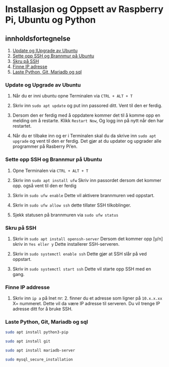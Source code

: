 # Installasjon og Oppsett av Raspberry Pi, Ubuntu og Python



## innholdsfortegnelse


1. [Update og IUpgrade av Ubuntu](#update-og-upgrade-av-ubuntu)
2. [Sette opp SSH og Brannmur på Ubuntu](#sette-opp-ssh-og-brannmur-på-ubuntu)
3. [Skru på SSH](#skru-på-ssh)
4. [Finne IP adresse](#finne-ip-addresse)
5. [Laste Python, Git, Mariadb og sql](#laste-python-git-mariadb-og-sql)


### Update og Upgrade av Ubuntu
1.	Når du er inni ubuntu opne Terminalen via ``CTRL + ALT + T``

2.	Skriv inn ``sudo apt update``  og put inn passored ditt. Vent til den er ferdig.

3.	Dersom den er ferdig med å oppdatere kommer det til å komme opp en melding om å restarte. Klikk ``Restart Now``, Og logg inn på nytt når den har restartet.

4.	Når du er tilbake inn og er i Terminalen skal du da skrive inn ``sudo apt upgrade`` og vent til den er ferdig. Det gjør at du updater og upgrader alle programmer på Rasberry Pi’en.  

### Sette opp SSH og Brannmur på Ubuntu


1. Opne Terminalen via ``CTRL + ALT + T``

2. Skriv inn ``sudo apt install ufw``  Skriv inn passordet dersom det kommer opp. også vent til den er ferdig

3. Skriv in ``sudo ufw enable`` Dette vil aktivere brannmuren ved oppstart.

4. Skriv in ``sudo ufw allow ssh`` dette tillater SSH tilkoblinger.

5. Sjekk statusen på brannmuren via ``sudo ufw status``

### Skru på SSH

1. Skriv in ``sudo apt install openssh-server`` Dersom det kommer opp [y/n] skriv in ``Yes eller y`` Dette installerer SSH-serveren.

2. Skriv in ``sudo systemctl enable ssh`` Dette gjør at SSH slår på ved oppstart.

3. Skriv in ``sudo systemctl start ssh`` Dette vil starte opp SSH med en gang.

### Finne IP addresse

1. Skriv inn ``ip a`` på Inet nr: 2. finner du et adresse som ligner på ``10.x.x.xx`` X= nummeret. Dette vil da være IP adresse til serveren. Du vil trenge IP adresse ditt for å bruke SSH.


### Laste Python, Git, Mariadb og sql

```bash
sudo apt install python3-pip

sudo apt install git

sudo apt install mariadb-server

sudo mysql_secure_installation
```


